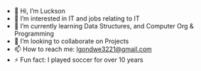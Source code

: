 - 👋 Hi, I’m Luckson
- 👀 I’m interested in IT and jobs relating to IT 
- 🌱 I’m currently learning Data Structures, and Computer Org & Programming
- 💞️ I’m looking to collaborate on Projects 
- 📫 How to reach me: lgondwe3221@gmail.com
- ⚡ Fun fact: I played soccer for over 10 years

<!---
lgondwe1/lgondwe1 is a ✨ special ✨ repository because its `README.md` (this file) appears on your GitHub profile.
You can click the Preview link to take a look at your changes.
--->
